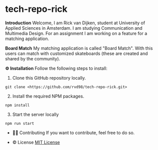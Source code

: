 # tech-repo-rick

**Introduction**
Welcome, I am Rick van Dijken, student at University of Applied Sciences in Amsterdam. I am studying Communication and Multimedia Design. For an assignment I am working on a feature for a matching application.

**Board Match**
My matching application is called "Board Match". With this users can match with customized skateboards (these are created and shared by the community).

**:gear: Installation**
Follow the following steps to install:

1. Clone this GitHub repository locally.

`git clone <https://github.com/rvd98/tech-repo-rick.git>`

2. Install the required NPM packages.

`npm install`

3. Start the server locally

`npm run start`

* :mage_man: Contributing
If you want to contribute, feel free to do so.

* :copyright: License
[MIT License](https://github.com/rvd98/tech-repo-rick/blob/main/LICENSE)

